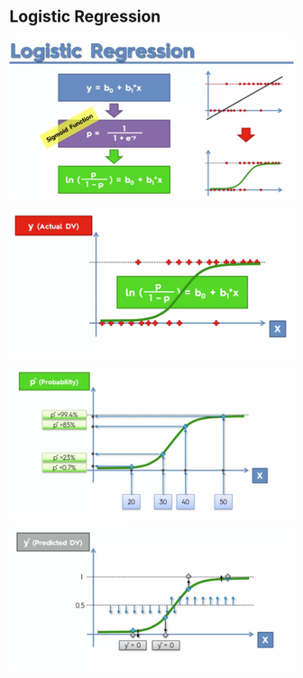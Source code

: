 # Logistic Regression

![logistic_regression](logistic_regression.png)

 ![logistic_regression_2](logistic_regression_2.png)

![logistic_regression_3](logistic_regression_3.png)

![logistic_regression_4](logistic_regression_4.png)

